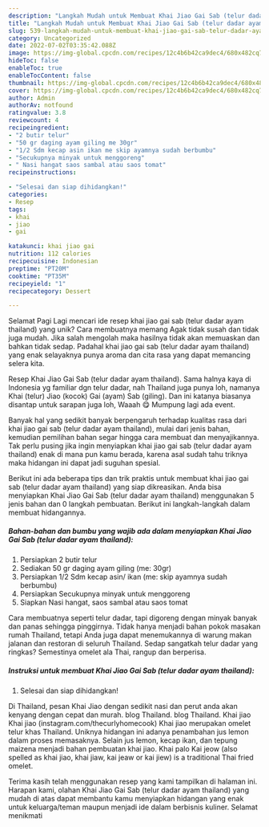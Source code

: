 ```yaml
---
description: "Langkah Mudah untuk Membuat Khai Jiao Gai Sab (telur dadar ayam thailand) yang Lezat Sekali, Mantap"
title: "Langkah Mudah untuk Membuat Khai Jiao Gai Sab (telur dadar ayam thailand) yang Lezat Sekali, Mantap"
slug: 539-langkah-mudah-untuk-membuat-khai-jiao-gai-sab-telur-dadar-ayam-thailand-yang-lezat-sekali-mantap
category: Uncategorized
date: 2022-07-02T03:35:42.088Z
image: https://img-global.cpcdn.com/recipes/12c4b6b42ca9dec4/680x482cq70/khai-jiao-gai-sab-telur-dadar-ayam-thailand-foto-resep-utama.jpg
hideToc: false
enableToc: true
enableTocContent: false
thumbnail: https://img-global.cpcdn.com/recipes/12c4b6b42ca9dec4/680x482cq70/khai-jiao-gai-sab-telur-dadar-ayam-thailand-foto-resep-utama.jpg
cover: https://img-global.cpcdn.com/recipes/12c4b6b42ca9dec4/680x482cq70/khai-jiao-gai-sab-telur-dadar-ayam-thailand-foto-resep-utama.jpg
author: Admin
authorAv: notfound
ratingvalue: 3.8
reviewcount: 4
recipeingredient:
- "2 butir telur"
- "50 gr daging ayam giling me 30gr"
- "1/2 Sdm kecap asin ikan me skip ayamnya sudah berbumbu"
- "Secukupnya minyak untuk menggoreng"
- " Nasi hangat saos sambal atau saos tomat"
recipeinstructions:

- "Selesai dan siap dihidangkan!"
categories:
- Resep
tags:
- khai
- jiao
- gai

katakunci: khai jiao gai 
nutrition: 112 calories
recipecuisine: Indonesian
preptime: "PT20M"
cooktime: "PT35M"
recipeyield: "1"
recipecategory: Dessert

---
```



Selamat Pagi Lagi mencari ide resep khai jiao gai sab (telur dadar ayam thailand) yang unik? Cara membuatnya memang Agak tidak susah dan tidak juga mudah. Jika salah mengolah maka hasilnya tidak akan memuaskan dan bahkan tidak sedap. Padahal khai jiao gai sab (telur dadar ayam thailand) yang enak selayaknya punya aroma dan cita rasa yang dapat memancing selera kita.


Resep Khai Jiao Gai Sab (telur dadar ayam thailand). Sama halnya kaya di Indonesia yg familiar dgn telur dadar, nah Thailand juga punya loh, namanya Khai (telur) Jiao (kocok) Gai (ayam) Sab (giling). Dan ini katanya biasanya disantap untuk sarapan juga loh, Waaah 😋 Mumpung lagi ada event.

Banyak hal yang sedikit banyak berpengaruh terhadap kualitas rasa dari khai jiao gai sab (telur dadar ayam thailand), mulai dari jenis bahan, kemudian pemilihan bahan segar hingga cara membuat dan menyajikannya. Tak perlu pusing jika ingin menyiapkan khai jiao gai sab (telur dadar ayam thailand) enak di mana pun kamu berada, karena asal sudah tahu triknya maka hidangan ini dapat jadi suguhan spesial.


Berikut ini ada beberapa tips dan trik praktis untuk membuat khai jiao gai sab (telur dadar ayam thailand) yang siap dikreasikan. Anda bisa menyiapkan Khai Jiao Gai Sab (telur dadar ayam thailand) menggunakan 5 jenis bahan dan 0 langkah pembuatan. Berikut ini langkah-langkah dalam membuat hidangannya.

<!--inarticleads1-->

##### Bahan-bahan dan bumbu yang wajib ada dalam menyiapkan Khai Jiao Gai Sab (telur dadar ayam thailand):

1. Persiapkan 2 butir telur
1. Sediakan 50 gr daging ayam giling (me: 30gr)
1. Persiapkan 1/2 Sdm kecap asin/ ikan (me: skip ayamnya sudah berbumbu)
1. Persiapkan Secukupnya minyak untuk menggoreng
1. Siapkan  Nasi hangat, saos sambal atau saos tomat


Cara membuatnya seperti telur dadar, tapi digoreng dengan minyak banyak dan panas sehingga pinggirnya. Tidak hanya menjadi bahan pokok masakan rumah Thailand, tetapi Anda juga dapat menemukannya di warung makan jalanan dan restoran di seluruh Thailand. Sedap sangatkah telur dadar yang ringkas? Semestinya omelet ala Thai, rangup dan berperisa. 

<!--inarticleads2-->

##### Instruksi untuk membuat Khai Jiao Gai Sab (telur dadar ayam thailand):


1. Selesai dan siap dihidangkan!

Di Thailand, pesan Khai Jiao dengan sedikit nasi dan perut anda akan kenyang dengan cepat dan murah. blog Thailand. blog Thailand. Khai jiao Khai jiao (instagram.com/thecurlyhomecook) Khai jiao merupakan omelet telur khas Thailand. Uniknya hidangan ini adanya penambahan jus lemon dalam proses memasaknya. Selain jus lemon, kecap ikan, dan tepung maizena menjadi bahan pembuatan khai jiao. Khai palo Kai jeow (also spelled as khai jiao, khai jiaw, kai jeaw or kai jiew) is a traditional Thai fried omelet. 

Terima kasih telah menggunakan resep yang kami tampilkan di halaman ini. Harapan kami, olahan Khai Jiao Gai Sab (telur dadar ayam thailand) yang mudah di atas dapat membantu kamu menyiapkan hidangan yang enak untuk keluarga/teman maupun menjadi ide dalam berbisnis kuliner. Selamat menikmati
